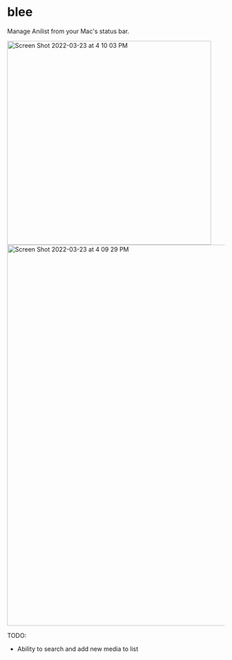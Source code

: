 # blee
Manage Anilist from your Mac's status bar.

<img width="472" alt="Screen Shot 2022-03-23 at 4 10 03 PM" src="https://user-images.githubusercontent.com/23707104/159786937-831cca46-a43e-420a-9f36-696b5b9b9d62.png">
<img width="882" alt="Screen Shot 2022-03-23 at 4 09 29 PM" src="https://user-images.githubusercontent.com/23707104/159786865-e604de50-408b-4e3a-9a25-865d8f9b7007.png">

TODO:
- Ability to search and add new media to list
